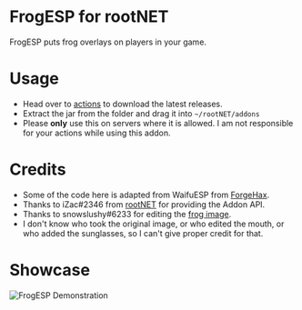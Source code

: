 # FrogESP for rootNET
FrogESP puts frog overlays on players in your game.

# Usage
 - Head over to [actions](https://github.com/DifferentPerson/rootnet-frog-esp/actions) to download the latest releases.
 - Extract the jar from the folder and drag it into `~/rootNET/addons`
 - Please **only** use this on servers where it is allowed. I am not responsible for your actions while using this addon.

# Credits
 - Some of the code here is adapted from WaifuESP from [ForgeHax](https://github.com/fr1kin/ForgeHax/).
 - Thanks to iZac#2346 from [rootNET](https://rootnet.dev/) for providing the Addon API.
 - Thanks to snowslushy#6233 for editing the [frog image](https://i.imgur.com/UI94ded.png).
 - I don't know who took the original image, or who edited the mouth, or who added the sunglasses, so I can't give
 proper credit for that.
 
 # Showcase
 ![FrogESP Demonstration](https://i.imgur.com/H2V02V5.png)
